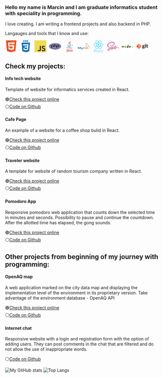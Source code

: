 
### Hello my name is Marcin and I am graduate informatics student with speciality in programming.

I love creating. I am writing a frontend projects and also backend in PHP.

Langauges and tools that I know and use:
<div>
  <img src="https://github.com/devicons/devicon/blob/master/icons/html5/html5-original.svg" title="HTML5" alt="HTML" width="40" height="40"/>&nbsp;
  <img src="https://github.com/devicons/devicon/blob/master/icons/css3/css3-plain-wordmark.svg"  title="CSS3" alt="CSS" width="40" height="40"/>&nbsp;
  <img src="https://github.com/devicons/devicon/blob/master/icons/javascript/javascript-original.svg" title="JavaScript" alt="JavaScript" width="40"height="40"/>&nbsp;
  <img src="https://github.com/devicons/devicon/blob/master/icons/php/php-original.svg" title="PHP" alt="PHP" width="40" height="40"/>&nbsp;
  <img src="https://github.com/devicons/devicon/blob/master/icons/java/java-original-wordmark.svg" title="Java" alt="Java" width="40" height="40"/>&nbsp;
  <img src="https://github.com/devicons/devicon/blob/master/icons/mysql/mysql-original-wordmark.svg" title="MySQL"  alt="MySQL" width="40" height="40"/>&nbsp;
  <img src="https://github.com/devicons/devicon/blob/master/icons/react/react-original-wordmark.svg" title="React" alt="React" width="40" height="40"/>&nbsp;
  <img src="https://github.com/devicons/devicon/blob/master/icons/sass/sass-original.svg" title="SASS" alt="SASS " width="40" height="40"/>&nbsp;
  <img src="https://github.com/devicons/devicon/blob/master/icons/nodejs/nodejs-original-wordmark.svg" title="NodeJS" alt="NodeJS" width="40" height="40"/>&nbsp;
  <img src="https://github.com/devicons/devicon/blob/master/icons/git/git-original-wordmark.svg" title="Git" **alt="Git" width="40" height="40"/>&nbsp;
</div>


## Check my projects: 

<h4>Info tech website </h4>

Template of website for informatics services created in React.

:green_circle:<a href="info-tech-website.vercel.app">Check this project online</a> <br>
:white_circle:<a href="https://github.com/MarcinCzernek/info_tech_website">Code on Github</a>

<h4>Cafe Page</h4>

An example of a website for a coffee shop bulid in React.

:green_circle:<a href="cafe-page.vercel.app/">Check this project online</a> <br>
:white_circle:<a href="https://github.com/MarcinCzernek/cafe_page">Code on Github</a>

<h4>Traveler website</h4>

A template for website of random tourism company written in React.

:green_circle:<a href="traveler-website.vercel.app">Check this project online</a><br>
:white_circle:<a href="https://github.com/MarcinCzernek/traveler_website">Code on Github</a>

<h4>Pomodoro App</h4>

Responsive pomodoro web application that counts down the selected time in minutes and seconds. Possibility to pause and continue the countdown. After the allotted time has elapsed, the gong sounds.

:green_circle:<a href="https://pomodoro-js-ten.vercel.app/">Check this project online</a><br>
:white_circle:<a href="https://github.com/MarcinCzernek/pomodoro_js">Code on Github</a>

## Other projects from beginning of my journey with programming:

<h4>OpenAQ map</h4>

A web application marked on the city data map and displaying the implementation level of the environment in its proprietary version. Take advantage of the environment database - OpenAQ API

:green_circle:<a href="leaflet-javascript-lab3.vercel.app">Check this project online</a> <br>
:white_circle:<a href="https://github.com/MarcinCzernek/Leaflet_javascript_lab3">Code on Github</a>

<h4>Internet chat</h4>

Responsive website with a login and registration form with the option of adding users. They can post comments in the chat that are filtered and do not allow the use of inappropriate words.

<!-- :green_circle:<a href="leaflet-javascript-lab3.vercel.app">Check this project online</a> <br> -->
:white_circle:<a href="https://github.com/MarcinCzernek/PAK-project">Code on Github</a>

<div>
<img alt="My GitHub stats" src="https://github-readme-stats.vercel.app/api?username=MarcinCzernek" />
<img alt="Top Langs" src="https://github-readme-stats.vercel.app/api/top-langs/?username=MarcinCzernek" />
</div>
<!--
**MarcinCzernek/MarcinCzernek** is a ✨ _special_ ✨ repository because its `README.md` (this file) appears on your GitHub profile.

Here are some ideas to get you started:

- 🔭 I’m currently working on ...
- 🌱 I’m currently learning ...
- 👯 I’m looking to collaborate on ...
- 🤔 I’m looking for help with ...
- 💬 Ask me about ...
- 📫 How to reach me: ...
- 😄 Pronouns: ...
- ⚡ Fun fact: ...
-->
